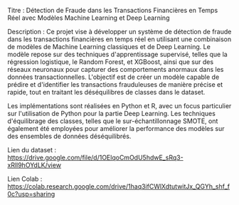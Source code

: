 Titre :
Détection de Fraude dans les Transactions Financières en Temps Réel avec Modèles Machine Learning et Deep Learning

Description :
Ce projet vise à développer un système de détection de fraude dans les transactions financières en temps réel en utilisant une combinaison de modèles de Machine Learning classiques et de Deep Learning. Le modèle repose sur des techniques d'apprentissage supervisé, telles que la régression logistique, le Random Forest, et XGBoost, ainsi que sur des réseaux neuronaux pour capturer des comportements anormaux dans les données transactionnelles. L'objectif est de créer un modèle capable de prédire et d'identifier les transactions frauduleuses de manière précise et rapide, tout en traitant les déséquilibres de classes dans le dataset.

Les implémentations sont réalisées en Python et R, avec un focus particulier sur l'utilisation de Python pour la partie Deep Learning. Les techniques d'équilibrage des classes, telles que le sur-échantillonnage SMOTE, ont également été employées pour améliorer la performance des modèles sur des ensembles de données déséquilibrés.


Lien du dataset : https://drive.google.com/file/d/1OElqoCmOdU5hdwE_sRq3-xRll9hOYdLK/view

Lien Colab :  https://colab.research.google.com/drive/1haq3ifCWlXdtutwitJx_QGYh_shf_f0c?usp=sharing
